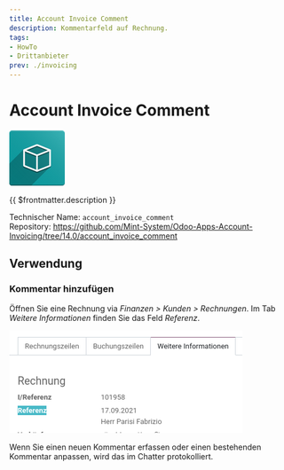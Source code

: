 ```yaml
---
title: Account Invoice Comment
description: Kommentarfeld auf Rechnung.
tags:
- HowTo
- Drittanbieter
prev: ./invoicing
---
```

# Account Invoice Comment

![icon_oms_box](attachments/icon_oms_box.png)

{{ $frontmatter.description }}

Technischer Name: `account_invoice_comment`\
Repository: <https://github.com/Mint-System/Odoo-Apps-Account-Invoicing/tree/14.0/account_invoice_comment>

## Verwendung

### Kommentar hinzufügen

Öffnen Sie eine Rechnung via *Finanzen > Kunden > Rechnungen*. Im Tab *Weitere Informationen* finden Sie das Feld *Referenz*.

![](attachments/Account%20Invoice%20Comment.png)

Wenn Sie einen neuen Kommentar erfassen oder einen bestehenden Kommentar anpassen, wird das im Chatter protokolliert.